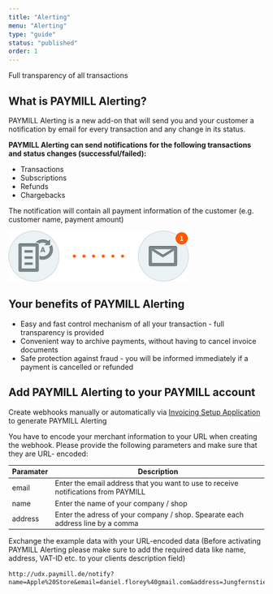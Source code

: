 ```yaml
---
title: "Alerting"
menu: "Alerting"
type: "guide"
status: "published"
order: 1
---
```


Full transparency of all transactions


## What is PAYMILL Alerting?

PAYMILL Alerting is a new add-on that will send you and your customer a notification by email for every transaction and any change in its status.

**PAYMILL Alerting can send notifications for the following transactions and status changes (successful/failed):**

- Transactions
- Subscriptions
- Refunds
- Chargebacks

The notification will contain all payment information of the customer (e.g. customer name, payment amount)

![notifications](/guides/images/alerting-01.png)

## Your benefits of PAYMILL Alerting

- Easy and fast control mechanism of all your transaction - full transparency is provided
- Convenient way to archive payments, without having to cancel invoice documents
- Safe protection against fraud - you will be informed immediately if a payment is cancelled or refunded

## Add PAYMILL Alerting to your PAYMILL account

Create webhooks manually or automatically via [Invoicing Setup Application](https://udx.paymill.de/?locale=en) to generate PAYMILL Alerting

You have to encode your merchant information to your URL when creating the webhook. Please provide the following parameters and make sure that they are URL- encoded:

Paramater | Description
----------|-----------------------------------------------------------------------------------
email     | Enter the email address that you want to use to receive notifications from PAYMILL
name      | Enter the name of your company / shop
address   | Enter the adress of your company / shop. Spearate each address line by a comma


Exchange the example data with your URL-encoded data (Before activating PAYMILL Alerting please make sure to add the required data like name, address, VAT-ID etc. to your clients description field)

```nohighlight
http://udx.paymill.de/notify?name=Apple%20Store&email=daniel.florey%40gmail.com&address=Jungfernstieg%2012%2C20354%20Hamburg%2CDeutschland
```
